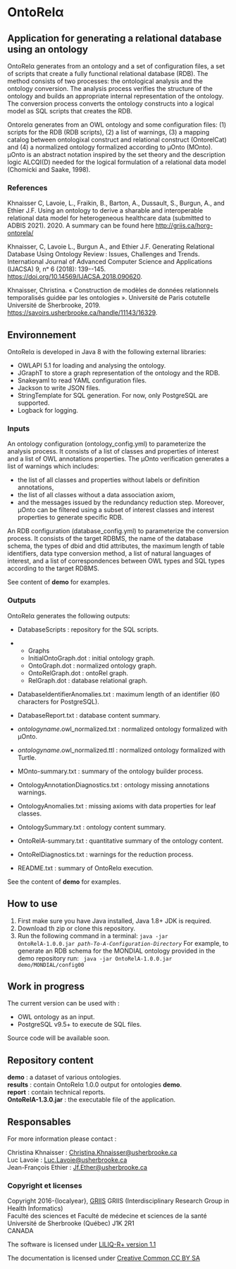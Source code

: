 # OntoRelα
## Application for generating a relational database using an ontology

OntoRelα generates from an ontology and a set of configuration files, a set of scripts that create a fully functional relational database (RDB). The method consists of two processes: the ontological analysis and the ontology conversion. The analysis process verifies the structure of the ontology and builds an appropriate internal representation of the ontology. The conversion process converts the ontology constructs into a logical model as SQL scripts that creates the RDB.

Ontorelα generates from an OWL ontology and some configuration files: (1) scripts for the RDB (RDB scripts), (2) a list of warnings, (3) a mapping catalog between ontologixal construct and relational construct (OntorelCat) and (4) a normalized ontology formalized according to μOnto (MOnto). μOnto is an abstract notation inspired by the set theory and the description logic ALCQI(D) needed for the logical formulation of a relational data model (Chomicki and Saake, 1998).
### References
Khnaisser C, Lavoie, L., Fraikin, B., Barton, A., Dussault, S., Burgun, A., and Ethier J.F. Using an ontology to derive a sharable and interoperable relational data model for heterogeneous healthcare data (submitted to ADBIS 2021). 2020. A summary can be found here http://griis.ca/horg-ontorela/

Khnaisser, C, Lavoie L., Burgun A., and Ethier J.F. Generating Relational Database Using Ontology Review : Issues, Challenges and Trends. International Journal of Advanced Computer Science and Applications (IJACSA) 9, nᵒ 6 (2018): 139--145. https://doi.org/10.14569/IJACSA.2018.090620.

Khnaisser, Christina. « Construction de modèles de données relationnels temporalisés guidée par les ontologies ». Université de Paris cotutelle Université de Sherbrooke, 2019. https://savoirs.usherbrooke.ca/handle/11143/16329.

## Environnement
OntoRelα is developed in Java 8 with the following external libraries:
* OWLAPI 5.1 for loading and analysing the ontology.
* JGraphT to store a graph representation of the ontology and the RDB.
* Snakeyaml to read YAML configuration files.
* Jackson to write JSON files.
* StringTemplate for SQL generation. For now, only PostgreSQL are supported.
* Logback for logging.

### Inputs
An ontology configuration (ontology_config.yml) to parameterize the analysis process. It consists of a list of classes and properties of interest and a list of OWL annotations properties.
The μOnto verification generates a list of warnings which includes:
* the list of all classes and properties without labels or definition annotations,
* the list of all classes without a data association axiom,
* and the messages issued by the redundancy reduction step. Moreover,
μOnto can be filtered using a subset of interest classes and interest properties to generate specific RDB.

An RDB configuration (database_config.yml) to parameterize the conversion process. It consists of the target RDBMS, the name of the database schema, the types of dbid and dtid attributes, the maximum length of table identifiers, data type conversion method, a list of natural languages of interest, and a list of correspondences between OWL types and SQL types according to the target RDBMS.

See content of __demo__ for examples.

### Outputs
OntoRelα generates the following outputs:
* DatabaseScripts : repository for the SQL scripts.
* * Graphs
  * InitialOntoGraph.dot : initial ontology graph.
  * OntoGraph.dot : normalized ontology graph.
  * OntoRelGraph.dot : ontoRel graph.
  * RelGraph.dot : database relational graph.
  
* DatabaseIdentifierAnomalies.txt : maximum length of an identifier (60 characters for PostgreSQL).
* DatabaseReport.txt : database content summary.
* *ontologyname*.owl_normalized.txt : normalized ontology formalized with μOnto.
* *ontologyname*.owl_normalized.ttl : normalized ontology formalized with Turtle.
* MOnto-summary.txt : summary of the ontology builder process.
* OntologyAnnotationDiagnostics.txt : ontology missing annotations warnings.
* OntologyAnomalies.txt : missing axioms with data properties for leaf classes.
* OntologySummary.txt : ontology content summary.
* OntoRelA-summary.txt : quantitative summary of the ontology content.
* OntoRelDiagnostics.txt : warnings for the reduction process.
* README.txt : summary of OntoRelα execution.


See the content of __demo__ for examples.

## How to use
1. First make sure you have Java installed, Java 1.8+ JDK is required.
2. Download th zip or clone this repository.
3. Run the following command in a terminal: 
<code>java -jar OntoRelA-1.0.0.jar *path-To-A-Configuration-Directory*</code>
For example, to generate an RDB schema for the MONDIAL ontology provided in the demo repository run:
<code> java -jar OntoRelA-1.0.0.jar demo/MONDIAL/config00 </code>

## Work in progress
The current version can be used with :
* OWL ontology as an input.
* PostgreSQL v9.5+ to execute de SQL files.

Source code will be available soon.

## Repository content
__demo__ : a dataset of various ontologies. <br>
__results__ : contain OntoRelα 1.0.0 output for ontologies __demo__. <br>
__report__ : contain technical reports. <br>
__OntoRelA-1.3.0.jar__ : the executable file of the application.

## Responsables
For more information please contact :

Christina Khnaisser : Christina.Khnaisser@usherbrooke.ca <br>
Luc Lavoie : Luc.Lavoie@usherbrooke.ca <br>
Jean-François Ethier : Jf.Ether@usherbrooke.ca

### Copyright et licenses
Copyright 2016-{localyear}, [GRIIS](https://griis.ca/en)
GRIIS (Interdisciplinary Research Group in Health Informatics) <br>
Faculté des sciences et Faculté de médecine et sciences de la santé <br>
Université de Sherbrooke (Québec) J1K 2R1 <br>
CANADA

The software is licensed under 
[LILIQ-R+ version 1.1](https://forge.gouv.qc.ca/licence/en/liliq-v1-1/#strong-reciprocity-liliq-r)

The documentation is licensed under 
[Creative Common CC BY SA](https://creativecommons.org/licenses/by-sa/4.0/legalcode)

